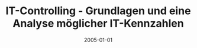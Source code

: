---
abstract: ''
authors:
- Claudia Katai
date: '2005-01-01'
featured: false
publication_types:
- '7'
publishDate: '2005-01-01'
title: IT-Controlling - Grundlagen und eine Analyse möglicher IT-Kennzahlen
url_pdf: ''
---